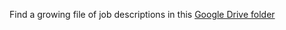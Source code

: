Find a growing file of job descriptions in this [Google Drive folder](https://drive.google.com/drive/folders/1NVYtaclcZJvL1NY3X9ilv0-pPjFcRuUl?usp=sharing) 
